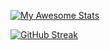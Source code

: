 [![My Awesome Stats](https://awesome-github-stats.azurewebsites.net/user-stats/rockblings?cardType=github&theme=monokai&preferLogin=false)](https://git.io/awesome-stats-card)

[![GitHub Streak](https://github-readme-streak-stats-eight.vercel.app?user=rockblings&theme=dark&hide_border=true&mode=weekly)](https://git.io/streak-stats)

